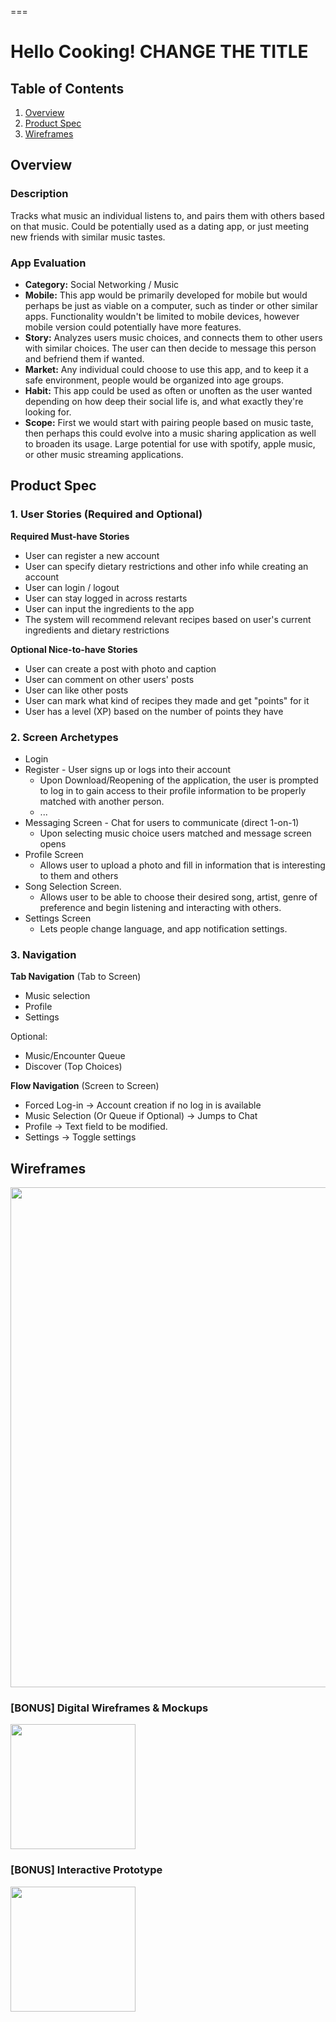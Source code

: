 ===

# Hello Cooking! CHANGE THE TITLE

## Table of Contents
1. [Overview](#Overview)
1. [Product Spec](#Product-Spec)
1. [Wireframes](#Wireframes)

## Overview
### Description
Tracks what music an individual listens to, and pairs them with others based on that music. Could be potentially used as a dating app, or just meeting new friends with similar music tastes.

### App Evaluation
- **Category:** Social Networking / Music
- **Mobile:** This app would be primarily developed for mobile but would perhaps be just as viable on a computer, such as tinder or other similar apps. Functionality wouldn't be limited to mobile devices, however mobile version could potentially have more features.
- **Story:** Analyzes users music choices, and connects them to other users with similar choices. The user can then decide to message this person and befriend them if wanted.
- **Market:** Any individual could choose to use this app, and to keep it a safe environment, people would be organized into age groups.
- **Habit:** This app could be used as often or unoften as the user wanted depending on how deep their social life is, and what exactly they're looking for.
- **Scope:** First we would start with pairing people based on music taste, then perhaps this could evolve into a music sharing application as well to broaden its usage. Large potential for use with spotify, apple music, or other music streaming applications.

## Product Spec
### 1. User Stories (Required and Optional)

**Required Must-have Stories**

* User can register a new account
* User can specify dietary restrictions and other info while creating an account
* User can login / logout
* User can stay logged in across restarts
* User can input the ingredients to the app
* The system will recommend relevant recipes based on user's current ingredients and dietary restrictions

**Optional Nice-to-have Stories**

* User can create a post with photo and caption
* User can comment on other users' posts
* User can like other posts
* User can mark what kind of recipes they made and get "points" for it
* User has a level (XP) based on the number of points they have

### 2. Screen Archetypes

* Login 
* Register - User signs up or logs into their account
   * Upon Download/Reopening of the application, the user is prompted to log in to gain access to their profile information to be properly matched with another person. 
   * ...
* Messaging Screen - Chat for users to communicate (direct 1-on-1)
   * Upon selecting music choice users matched and message screen opens
* Profile Screen 
   * Allows user to upload a photo and fill in information that is interesting to them and others
* Song Selection Screen.
   * Allows user to be able to choose their desired song, artist, genre of preference and begin listening and interacting with others.
* Settings Screen
   * Lets people change language, and app notification settings.

### 3. Navigation

**Tab Navigation** (Tab to Screen)

* Music selection
* Profile
* Settings

Optional:
* Music/Encounter Queue
* Discover (Top Choices)

**Flow Navigation** (Screen to Screen)
* Forced Log-in -> Account creation if no log in is available
* Music Selection (Or Queue if Optional) -> Jumps to Chat
* Profile -> Text field to be modified. 
* Settings -> Toggle settings

## Wireframes
<img src="https://i.imgur.com/9CrjH1K.jpg" width=800><br>

### [BONUS] Digital Wireframes & Mockups
<img src="https://i.imgur.com/lYHn37F.jpg" height=200>

### [BONUS] Interactive Prototype
<img src="https://i.imgur.com/AiKfE5g.gif" width=200>
